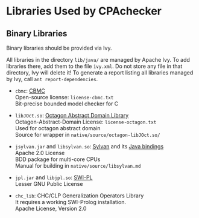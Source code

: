 Libraries Used by CPAchecker
============================

Binary Libraries
----------------

Binary libraries should be provided via Ivy.

All libraries in the directory `lib/java/` are managed by Apache Ivy.
To add libraries there, add them to the file `ivy.xml`.
Do not store any file in that directory, Ivy will delete it!
To generate a report listing all libraries managed by Ivy,
call `ant report-dependencies`.

- `cbmc`: [CBMC](http://www.cprover.org/cbmc/)  
  Open-source license: `license-cbmc.txt`  
  Bit-precise bounded model checker for C

- `libJOct.so`: [Octagon Abstract Domain Library](http://www.di.ens.fr/~mine/oct/)  
  Octagon-Abstract-Domain License: `license-octagon.txt`  
  Used for octagon abstract domain  
  Source for wrapper in `native/source/octagon-libJOct.so/`

- `jsylvan.jar` and `libsylvan.so`:
  [Sylvan](http://fmt.ewi.utwente.nl/tools/sylvan/)
  and its [Java bindings](https://github.com/trolando/jsylvan)  
  Apache 2.0 License  
  BDD package for multi-core CPUs  
  Manual for building in `native/source/libsylvan.md`

- `jpl.jar` and `libjpl.so`: [SWI-PL](http://www.swi-prolog.org/)  
  Lesser GNU Public License

- `chc_lib`: CHC/CLP Generalization Operators Library  
  It requires a working SWI-Prolog installation.  
  Apache License, Version 2.0
